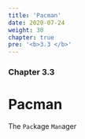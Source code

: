 ```yaml
---
title: 'Pacman'
date: 2020-07-24
weight: 30
chapter: true
pre: '<b>3.3 </b>'
---
```


### Chapter 3.3

# Pacman

The `Pac`kage `Man`ager
